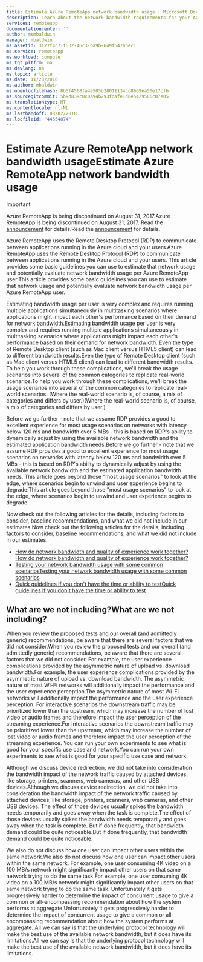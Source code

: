 ```yaml
---
title: Estimate Azure RemoteApp network bandwidth usage | Microsoft Docs
description: Learn about the network bandwidth requirements for your Azure RemoteApp collections and apps.
services: remoteapp
documentationcenter: ''
author: msmbaldwin
manager: mbaldwin
ms.assetid: 3127f4c7-f532-46c3-ba9b-649f647abec1
ms.service: remoteapp
ms.workload: compute
ms.tgt_pltfrm: na
ms.devlang: na
ms.topic: article
ms.date: 11/23/2016
ms.author: mbaldwin
ms.openlocfilehash: 8b5f4568fa4e505b28011134cc8669ea50e17cf6
ms.sourcegitcommit: 5b9d839c0c0a94b293fdafe1d6e5429506c07e05
ms.translationtype: MT
ms.contentlocale: nl-NL
ms.lasthandoff: 08/02/2018
ms.locfileid: "44554874"
---
```

# <a name="estimate-azure-remoteapp-network-bandwidth-usage"></a><span data-ttu-id="ea823-103">Estimate Azure RemoteApp network bandwidth usage</span><span class="sxs-lookup"><span data-stu-id="ea823-103">Estimate Azure RemoteApp network bandwidth usage</span></span>
> [!IMPORTANT]
> <span data-ttu-id="ea823-104">Azure RemoteApp is being discontinued on August 31, 2017.</span><span class="sxs-lookup"><span data-stu-id="ea823-104">Azure RemoteApp is being discontinued on August 31, 2017.</span></span> <span data-ttu-id="ea823-105">Read the [announcement](https://go.microsoft.com/fwlink/?linkid=821148) for details.</span><span class="sxs-lookup"><span data-stu-id="ea823-105">Read the [announcement](https://go.microsoft.com/fwlink/?linkid=821148) for details.</span></span>
> 
> 

<span data-ttu-id="ea823-106">Azure RemoteApp uses the Remote Desktop Protocol (RDP) to communicate between applications running in the Azure cloud and your users.</span><span class="sxs-lookup"><span data-stu-id="ea823-106">Azure RemoteApp uses the Remote Desktop Protocol (RDP) to communicate between applications running in the Azure cloud and your users.</span></span> <span data-ttu-id="ea823-107">This article provides some basic guidelines you can use to estimate that network usage and potentially evaluate network bandwidth usage per Azure RemoteApp user.</span><span class="sxs-lookup"><span data-stu-id="ea823-107">This article provides some basic guidelines you can use to estimate that network usage and potentially evaluate network bandwidth usage per Azure RemoteApp user.</span></span>

<span data-ttu-id="ea823-108">Estimating bandwidth usage per user is very complex and requires running multiple applications simultaneously in multitasking scenarios where applications might impact each other's performance based on their demand for network bandwidth.</span><span class="sxs-lookup"><span data-stu-id="ea823-108">Estimating bandwidth usage per user is very complex and requires running multiple applications simultaneously in multitasking scenarios where applications might impact each other's performance based on their demand for network bandwidth.</span></span> <span data-ttu-id="ea823-109">Even the type of Remote Desktop client (such as Mac client versus HTML5 client) can lead to different bandwidth results.</span><span class="sxs-lookup"><span data-stu-id="ea823-109">Even the type of Remote Desktop client (such as Mac client versus HTML5 client) can lead to different bandwidth results.</span></span> <span data-ttu-id="ea823-110">To help you work through these complications, we'll break the usage scenarios into several of the common categories to replicate real-world scenarios.</span><span class="sxs-lookup"><span data-stu-id="ea823-110">To help you work through these complications, we'll break the usage scenarios into several of the common categories to replicate real-world scenarios.</span></span> <span data-ttu-id="ea823-111">(Where the real-world scenario is, of course, a mix of categories and differs by user.)</span><span class="sxs-lookup"><span data-stu-id="ea823-111">(Where the real-world scenario is, of course, a mix of categories and differs by user.)</span></span>

<span data-ttu-id="ea823-112">Before we go further - note that we assume RDP provides a good to excellent experience for most usage scenarios on networks with latency below 120 ms and bandwidth over 5 MBs - this is based on RDP's ability to dynamically adjust by using the available network bandwidth and the estimated application bandwidth needs.</span><span class="sxs-lookup"><span data-stu-id="ea823-112">Before we go further - note that we assume RDP provides a good to excellent experience for most usage scenarios on networks with latency below 120 ms and bandwidth over 5 MBs - this is based on RDP's ability to dynamically adjust by using the available network bandwidth and the estimated application bandwidth needs.</span></span> <span data-ttu-id="ea823-113">This article goes beyond those "most usage scenarios" to look at the edge, where scenarios begin to unwind and user experience begins to degrade.</span><span class="sxs-lookup"><span data-stu-id="ea823-113">This article goes beyond those "most usage scenarios" to look at the edge, where scenarios begin to unwind and user experience begins to degrade.</span></span>

<span data-ttu-id="ea823-114">Now check out the following articles for the details, including factors to consider, baseline recommendations, and what we did not include in our estimates.</span><span class="sxs-lookup"><span data-stu-id="ea823-114">Now check out the following articles for the details, including factors to consider, baseline recommendations, and what we did not include in our estimates.</span></span>

* [<span data-ttu-id="ea823-115">How do network bandwidth and quality of experience work together?</span><span class="sxs-lookup"><span data-stu-id="ea823-115">How do network bandwidth and quality of experience work together?</span></span>](remoteapp-bandwidthexperience.md)
* [<span data-ttu-id="ea823-116">Testing your network bandwidth usage with some common scenarios</span><span class="sxs-lookup"><span data-stu-id="ea823-116">Testing your network bandwidth usage with some common scenarios</span></span>](remoteapp-bandwidthtests.md)
* [<span data-ttu-id="ea823-117">Quick guidelines if you don't have the time or ability to test</span><span class="sxs-lookup"><span data-stu-id="ea823-117">Quick guidelines if you don't have the time or ability to test</span></span>](remoteapp-bandwidthguidelines.md)

## <a name="what-are-we-not-including"></a><span data-ttu-id="ea823-118">What are we not including?</span><span class="sxs-lookup"><span data-stu-id="ea823-118">What are we not including?</span></span>
<span data-ttu-id="ea823-119">When you review the proposed tests and our overall (and admittedly generic) recommendations, be aware that there are several factors that we did not consider.</span><span class="sxs-lookup"><span data-stu-id="ea823-119">When you review the proposed tests and our overall (and admittedly generic) recommendations, be aware that there are several factors that we did not consider.</span></span> <span data-ttu-id="ea823-120">For example, the user experience complications provided by the asymmetric nature of upload vs. download bandwidth.</span><span class="sxs-lookup"><span data-stu-id="ea823-120">For example, the user experience complications provided by the asymmetric nature of upload vs. download bandwidth.</span></span> <span data-ttu-id="ea823-121">The asymmetric nature of most Wi-Fi networks will additionally impact the performance and the user experience perception.</span><span class="sxs-lookup"><span data-stu-id="ea823-121">The asymmetric nature of most Wi-Fi networks will additionally impact the performance and the user experience perception.</span></span> <span data-ttu-id="ea823-122">For interactive scenarios the downstream traffic may be prioritized lower than the upstream, which may increase the number of lost video or audio frames and therefore impact the user perception of the streaming experience.</span><span class="sxs-lookup"><span data-stu-id="ea823-122">For interactive scenarios the downstream traffic may be prioritized lower than the upstream, which may increase the number of lost video or audio frames and therefore impact the user perception of the streaming experience.</span></span> <span data-ttu-id="ea823-123">You can run your own experiments to see what is good for your specific use case and network.</span><span class="sxs-lookup"><span data-stu-id="ea823-123">You can run your own experiments to see what is good for your specific use case and network.</span></span>

<span data-ttu-id="ea823-124">Although we discuss device redirection, we did not take into consideration the bandwidth impact of the network traffic caused by attached devices, like storage, printers, scanners, web cameras, and other USB devices.</span><span class="sxs-lookup"><span data-stu-id="ea823-124">Although we discuss device redirection, we did not take into consideration the bandwidth impact of the network traffic caused by attached devices, like storage, printers, scanners, web cameras, and other USB devices.</span></span> <span data-ttu-id="ea823-125">The effect of those devices usually spikes the bandwidth needs temporarily and goes away when the task is complete.</span><span class="sxs-lookup"><span data-stu-id="ea823-125">The effect of those devices usually spikes the bandwidth needs temporarily and goes away when the task is complete.</span></span> <span data-ttu-id="ea823-126">But if done frequently, that bandwidth demand could be quite noticeable.</span><span class="sxs-lookup"><span data-stu-id="ea823-126">But if done frequently, that bandwidth demand could be quite noticeable.</span></span>

<span data-ttu-id="ea823-127">We also do not discuss how one user can impact other users within the same network.</span><span class="sxs-lookup"><span data-stu-id="ea823-127">We also do not discuss how one user can impact other users within the same network.</span></span> <span data-ttu-id="ea823-128">For example, one user consuming 4K video on a 100 MB/s network might significantly impact other users on that same network trying to do the same task.</span><span class="sxs-lookup"><span data-stu-id="ea823-128">For example, one user consuming 4K video on a 100 MB/s network might significantly impact other users on that same network trying to do the same task.</span></span> <span data-ttu-id="ea823-129">Unfortunately it gets progressively harder to determine the impact of concurrent usage to give a common or all-encompassing recommendation about how the system performs at aggregate.</span><span class="sxs-lookup"><span data-stu-id="ea823-129">Unfortunately it gets progressively harder to determine the impact of concurrent usage to give a common or all-encompassing recommendation about how the system performs at aggregate.</span></span> <span data-ttu-id="ea823-130">All we can say is that the underlying protocol technology will make the best use of the available network bandwidth, but it does have its limitations.</span><span class="sxs-lookup"><span data-stu-id="ea823-130">All we can say is that the underlying protocol technology will make the best use of the available network bandwidth, but it does have its limitations.</span></span>

